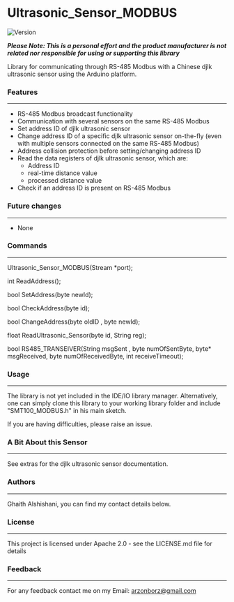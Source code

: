 # Ultrasonic_Sensor_MODBUS

![Version](https://img.shields.io/badge/Version-v1.0.0-green.svg)

***Please Note: This is a personal effort and the product manufacturer is not related nor responsible for using or supporting this library***

 Library for communicating through RS-485 Modbus with a Chinese djlk ultrasonic sensor using the Arduino platform.

### Features
---
* RS-485 Modbus broadcast functionality
* Communication with several sensors on the same RS-485 Modbus
* Set address ID of djlk ultrasonic sensor
* Change address ID of a specific djlk ultrasonic sensor on-the-fly (even with multiple sensors connected on the same RS-485 Modbus)
* Address collision protection before setting/changing address ID
* Read the data registers of djlk ultrasonic sensor, which are:
  * Address ID
  * real-time distance value
  * processed distance value
* Check if an address ID is present on RS-485 Modbus

### Future changes
---
* None

### Commands
---
Ultrasonic_Sensor_MODBUS(Stream *port);

int ReadAddress();

bool SetAddress(byte newId);

bool CheckAddress(byte id);

bool ChangeAddress(byte oldID , byte newId);

float ReadUltrasonic_Sensor(byte id, String reg);

bool RS485_TRANSEIVER(String msgSent , byte numOfSentByte, byte* msgReceived, byte numOfReceivedByte, int receiveTimeout);

### Usage
---
The library is not yet included in the IDE/IO library manager. Alternatively, one can simply clone this library to your working library folder and include "SMT100_MODBUS.h" in his main sketch.

If you are having difficulties, please raise an issue.

### A Bit About this Sensor
---
See extras for the djlk ultrasonic sensor documentation.

### Authors
---
Ghaith Alshishani, you can find my contact details below.

### License
---
This project is licensed under Apache 2.0 - see the LICENSE.md file for details

### Feedback
---
For any feedback contact me on my Email: arzonborz@gmail.com
